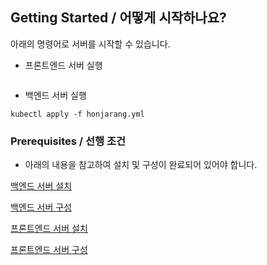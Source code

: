 ## Getting Started / 어떻게 시작하나요?

아래의 명령어로 서버를 시작할 수 있습니다.
- 프론트엔드 서버 실행
```shell

```

- 백엔드 서버 실행
```shell
kubectl apply -f honjarang.yml
```

### Prerequisites / 선행 조건
- 아래의 내용을 참고하여 설치 및 구성이 완료되어 있어야 합니다.

[백엔드 서버 설치](INSTALL_BE.md)

[백엔드 서버 구성](CONFIG_BE.md)

[프론트엔드 서버 설치](INSTALL_FE.md)

[프론트엔드 서버 구성](CONFIG_FE.md)


